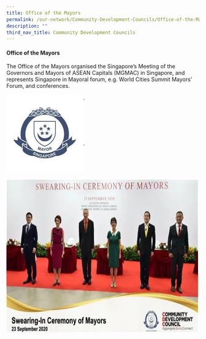```yaml
---
title: Office of the Mayors
permalink: /our-network/Community-Development-Councils/Office-of-the-Mayors
description: ""
third_nav_title: Community Development Councils
---
```

#### Office of the Mayors


The Office of the Mayors organised the Singapore’s Meeting of the Governors and Mayors of ASEAN Capitals (MGMAC) in Singapore, and represents Singapore in Mayoral forum, e.g. World Cities Summit Mayors’ Forum, and conferences.


<img style="height:200px;width:200px"  align="left" src="images/Our%20Network/Community%20Development%20Councils/mayoral%20crest.png">
.<br><br><br><br><br><br>
<br>.<br><br><br><br><br><br>


<img style="height:400px;width:500px"  align="left" src="images/Our%20Network/Community%20Development%20Councils/swearing%20in%20mayors.png">